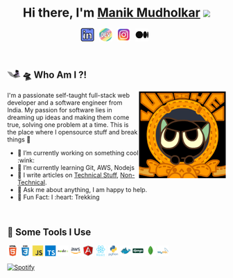 <h1 align="center">Hi there, I'm <a target="blank" href="https://www.linkedin.com/in/manik-mudholkar-95295418b/" target="blank">Manik Mudholkar</a> <img src="https://github.com/blackcater/blackcater/raw/main/images/Hi.gif" height="32" /></h1>
<p align='center'>
   <a target="blank" href="https://www.linkedin.com/in/manik-mudholkar-95295418b/"><img height="30" src="https://raw.githubusercontent.com/ghost8395/ghost8395/main/Images/linkedin.png?raw=true"></a>&nbsp;&nbsp;
   <a target="blank" href="https://dev.to/ghost8395"><img height="30" src="https://raw.githubusercontent.com/ghost8395/ghost8395/main/Images/devto.png?raw=true"></a>&nbsp;&nbsp;
   <a target="blank" href="https://www.instagram.com/manikmudholkarr/"><img height="30" src="https://raw.githubusercontent.com/ghost8395/ghost8395/main/Images/instagram.png?raw=true"></a>&nbsp;&nbsp;
   <a target="blank" href="https://medium.com/@manikmudholkar831995"><img height="30" src="https://raw.githubusercontent.com/ghost8395/ghost8395/main/Images/medium.png?raw=true"></a>&nbsp;&nbsp;
</p>

<br />


## <img src="https://raw.githubusercontent.com/ghost8395/ghost8395/main/Images/cat-typy.gif?raw=true" width="30"> 🛸 Who Am I ?!
<a href="#"><img align="right" src="https://raw.githubusercontent.com/ghost8395/ghost8395/main/Images/cat_banner.gif?raw=true" width="200 " height="200" /></a>

I'm a passionate self-taught full-stack web developer and a software engineer from India. 
My passion for software lies in dreaming up ideas and making them come true, solving one problem at a time.
This is the place where I opensource stuff and break things :rofl:
<ul>
<li> 🔭 I’m currently working on something cool :wink:</li>
<li> 🌱 I’m currently learning Git, AWS, Nodejs</li>
<li> 📝 I write articles on <a target="blank" href="https://dev.to/ghost8395">Technical Stuff</a>, <a target="blank" href="https://medium.com/@manikmudholkar831995">Non-Technical</a>.</li>
<li> 💬 Ask me about anything, I am happy to help.</li>
<li> 🎉 Fun Fact: I :heart: Trekking </li>
</ul>
<br />


<h2>🚀 Some Tools I Use</h2>
<p align="left">
<img src="https://raw.githubusercontent.com/devicons/devicon/master/icons/html5/html5-original-wordmark.svg" alt="css3" width="25" height="25" />
<img src="https://raw.githubusercontent.com/devicons/devicon/master/icons/css3/css3-original-wordmark.svg" alt="css3" width="25" height="25" />
<img src="https://raw.githubusercontent.com/devicons/devicon/master/icons/javascript/javascript-original.svg" alt="javascript" width="25" height="25" />
<img src="https://raw.githubusercontent.com/devicons/devicon/master/icons/typescript/typescript-original.svg" alt="typescript" width="25" height="25" />
<img src="https://raw.githubusercontent.com/devicons/devicon/master/icons/nodejs/nodejs-original-wordmark.svg" alt="nodejs" width="25" height="25" />
<img src="https://raw.githubusercontent.com/github/explore/80688e429a7d4ef2fca1e82350fe8e3517d3494d/topics/aws/aws.png" alt="aws" width="25" height="25" />
<img src="https://raw.githubusercontent.com/devicons/devicon/master/icons/angularjs/angularjs-original.svg" alt="angular-js" width="25" height="25" />
<img src="https://raw.githubusercontent.com/devicons/devicon/master/icons/react/react-original-wordmark.svg" alt="react" width="25" height="25" />
<img src="https://raw.githubusercontent.com/devicons/devicon/master/icons/python/python-original-wordmark.svg" alt="python" width="25" height="25" />
<img src="https://raw.githubusercontent.com/devicons/devicon/master/icons/docker/docker-original.svg" alt="Docker" width="25" height="25" />
<img src="https://raw.githubusercontent.com/devicons/devicon/master/icons/django/django-original.svg" alt="Docker" width="25" height="25" />
<img src="https://raw.githubusercontent.com/devicons/devicon/master/icons/mongodb/mongodb-original.svg" alt="mongodb" width="25" height="25" />
<img src="https://raw.githubusercontent.com/devicons/devicon/master/icons/mysql/mysql-original-wordmark.svg" alt="mysql" width="25" height="25" />
</p>


[![Spotify](https://ghost8395.vercel.app/api/spotify)](https://open.spotify.com/user/31lmxvhitkisxb376db3nbcq3csi)